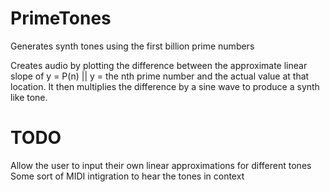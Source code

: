 # PrimeTones
Generates synth tones using the first billion prime numbers  
  
Creates audio by plotting the difference between the approximate linear slope of y = P(n) || y = the nth prime number and the actual value at that location.
It then multiplies the difference by a sine wave to produce a synth like tone.

# TODO
Allow the user to input their own linear approximations for different tones  
Some sort of MIDI intigration to hear the tones in context
